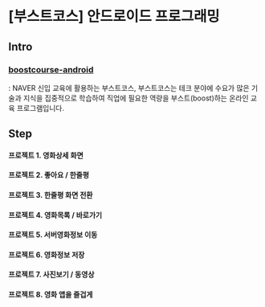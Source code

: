 # [부스트코스] 안드로이드 프로그래밍

## Intro

### [boostcourse-android](https://www.edwith.org/boostcourse-android)
: NAVER 신입 교육에 활용하는 부스트코스, 부스트코스는 테크 분야에 수요가 많은 기술과 지식을 집중적으로 학습하여 직업에 필요한 역량을 부스트(boost)하는 온라인 교육 프로그램입니다.

## Step

#### 프로젝트 1. 영화상세 화면
#### 프로젝트 2. 좋아요 / 한줄평
#### 프로젝트 3. 한줄평 화면 전환
#### 프로젝트 4. 영화목록 / 바로가기
#### 프로젝트 5. 서버영화정보 이동
#### 프로젝트 6. 영화정보 저장
#### 프로젝트 7. 사진보기 / 동영상
#### 프로젝트 8. 영화 앱을 즐겁게

